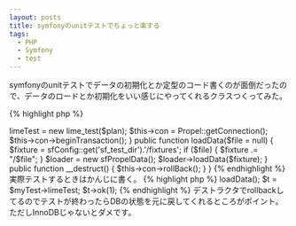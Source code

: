 ```yaml
---
layout: posts
title: symfonyのunitテストでちょっと楽する
tags: 
  - PHP
  - Symfony
  - test
---
```


symfonyのunitテストでデータの初期化とか定型のコード書くのが面倒だったので、データのロードとか初期化をいい感じにやってくれるクラスつくってみた。

{% highlight php %}
<?php
// /path/to/symfony_root/test/bootstrap/myTest.php

require_once 'unit.php';

class MyTest {

  public $con;
  public $limeTest;

  public function __construct($plan = null) {
    $configuration = ProjectConfiguration::getApplicationConfiguration(
      'front', 'test', true);
    new sfDatabaseManager($configuration);

    $this->limeTest = new lime_test($plan);

    $this->con = Propel::getConnection();
    $this->con->beginTransaction();
  }

  public function loadData($file = null) {
    $fixture = sfConfig::get('sf_test_dir').'/fixtures';
    if ($file) {
      $fixture .= "/$file";
    }
    $loader = new sfPropelData();
    $loader->loadData($fixture);
  }

  public function __destruct() {
    $this->con->rollBack();
  }
}
{% endhighlight %}

実際テストするときはかんじに書く。

{% highlight php %}
<?php

require_once dirname(__FILE__).'/../bootstrap/myTest.php';

$myTest = new MyTest(1);
$myTest->loadData();
$t = $myTest->limeTest;

$t->ok(1);
{% endhighlight %}

デストラクタでrollbackしてるのでテストが終わったらDBの状態を元に戻してくれるところがポイント。ただしInnoDBじゃないとダメです。
